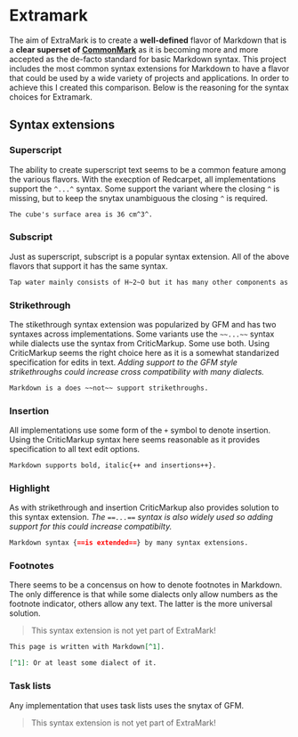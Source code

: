 # Extramark

The aim of ExtraMark is to create a **well-defined** flavor of Markdown that is a **clear superset of [CommonMark](https://github.com/commonmark/commonmark)** as it is becoming more and more accepted as the de-facto standard for basic Markdown syntax. This project includes the most common syntax extensions for Markdown to have a flavor that could be used by a wide variety of projects and applications.
In order to achieve this I created this comparison. Below is the reasoning for the syntax choices for Extramark.

## Syntax extensions

### Superscript

The ability to create superscript text seems to be a common feature among the various flavors. With the execption of Redcarpet, all implementations support the `^...^` syntax. Some support the variant where the closing `^` is missing, but to keep the snytax unambiguous the closing `^` is required.

```md
The cube's surface area is 36 cm^3^.
```

### Subscript

Just as superscript, subscript is a popular syntax extension. All of the above flavors that support it has the same syntax.

```md
Tap water mainly consists of H~2~O but it has many other components as well.
```

### Strikethrough

The stikethrough syntax extension was popularized by GFM and has two syntaxes across implementations. Some variants use the `~~...~~` syntax while dialects use the syntax from CriticMarkup. Some use both. 
Using CriticMarkup seems the right choice here as it is a somewhat standarized specification for edits in text. *Adding support to the GFM style strikethroughs could increase cross compatibility with many dialects.*

```md
Markdown is a does ~~not~~ support strikethroughs.
```

### Insertion

All implementations use some form of the `+` symbol to denote insertion. Using the CriticMarkup syntax here seems reasonable as it provides specification to all text edit options.

```md
Markdown supports bold, italic{++ and insertions++}.
```

### Highlight

As with strikethrough and insertion CriticMarkup also provides solution to this syntax extension. *The `==...==` syntax is also widely used so adding support for this could increase compatibilty.*

```md
Markdown syntax {==is extended==} by many syntax extensions.
```

### Footnotes

There seems to be a concensus on how to denote footnotes in Markdown. The only difference is that while some dialects only allow numbers as the footnote indicator, others allow any text. The latter is the more universal solution.

> This syntax extension is not yet part of ExtraMark!

```md
This page is written with Markdown[^1].

[^1]: Or at least some dialect of it.
```
### Task lists

Any implementation that uses task lists uses the snytax of GFM.

> This syntax extension is not yet part of ExtraMark!

```md